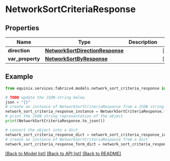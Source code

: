 # NetworkSortCriteriaResponse


## Properties

Name | Type | Description | Notes
------------ | ------------- | ------------- | -------------
**direction** | [**NetworkSortDirectionResponse**](NetworkSortDirectionResponse.md) |  | [optional] 
**var_property** | [**NetworkSortByResponse**](NetworkSortByResponse.md) |  | [optional] 

## Example

```python
from equinix.services.fabricv4.models.network_sort_criteria_response import NetworkSortCriteriaResponse

# TODO update the JSON string below
json = "{}"
# create an instance of NetworkSortCriteriaResponse from a JSON string
network_sort_criteria_response_instance = NetworkSortCriteriaResponse.from_json(json)
# print the JSON string representation of the object
print(NetworkSortCriteriaResponse.to_json())

# convert the object into a dict
network_sort_criteria_response_dict = network_sort_criteria_response_instance.to_dict()
# create an instance of NetworkSortCriteriaResponse from a dict
network_sort_criteria_response_form_dict = network_sort_criteria_response.from_dict(network_sort_criteria_response_dict)
```
[[Back to Model list]](../README.md#documentation-for-models) [[Back to API list]](../README.md#documentation-for-api-endpoints) [[Back to README]](../README.md)


